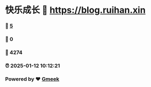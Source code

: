 # 快乐成长 :link: https://blog.ruihan.xin 
### :page_facing_up: [5](https://blog.ruihan.xin/tag.html) 
### :speech_balloon: 0 
### :hibiscus: 4274 
### :alarm_clock: 2025-01-12 10:12:21 
### Powered by :heart: [Gmeek](https://github.com/Meekdai/Gmeek)
